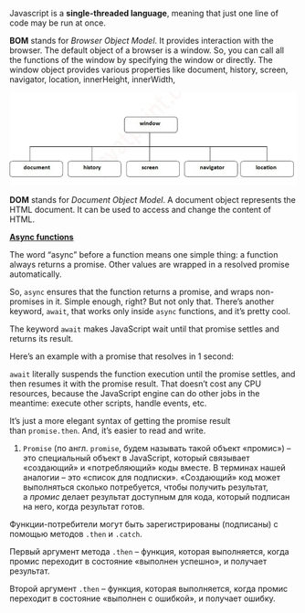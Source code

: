 Javascript is a **single-threaded language**, meaning that just one line of code may be run at once.

**BOM** stands for _Browser Object Model_. It provides interaction with the browser. The default object of a browser is a window. So, you can call all the functions of the window by specifying the window or directly. The window object provides various properties like document, history, screen, navigator, location, innerHeight, innerWidth,

![17.png](_img/17.png)

**DOM** stands for _Document Object Model_. A document object represents the HTML document. It can be used to access and change the content of HTML.

[**Async functions**](https://javascript.info/async-await#async-functions)

The word “async” before a function means one simple thing: a function always returns a promise. Other values are wrapped in a resolved promise automatically.

So, `async` ensures that the function returns a promise, and wraps non-promises in it. Simple enough, right? But not only that. There’s another keyword, `await`, that works only inside `async` functions, and it’s pretty cool.

The keyword `await` makes JavaScript wait until that promise settles and returns its result.

Here’s an example with a promise that resolves in 1 second:

`await` literally suspends the function execution until the promise settles, and then resumes it with the promise result. That doesn’t cost any CPU resources, because the JavaScript engine can do other jobs in the meantime: execute other scripts, handle events, etc.

It’s just a more elegant syntax of getting the promise result than `promise.then`. And, it’s easier to read and write.

  

1. `Promise` (по англ. `promise`, будем называть такой объект «промис») – это специальный объект в JavaScript, который связывает «создающий» и «потребляющий» коды вместе. В терминах нашей аналогии – это «список для подписки». «Создающий» код может выполняться сколько потребуется, чтобы получить результат, а _промис_ делает результат доступным для кода, который подписан на него, когда результат готов.

Функции-потребители могут быть зарегистрированы (подписаны) с помощью методов `.then` и `.catch`.

Первый аргумент метода `.then` – функция, которая выполняется, когда промис переходит в состояние «выполнен успешно», и получает результат.

Второй аргумент `.then` – функция, которая выполняется, когда промис переходит в состояние «выполнен с ошибкой», и получает ошибку.